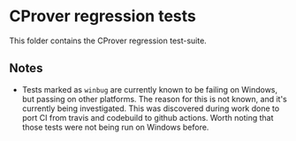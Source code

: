 # CProver regression tests

This folder contains the CProver regression test-suite.

## Notes

* Tests marked as `winbug` are currently known to be failing
  on Windows, but passing on other platforms. The reason for
  this is not known, and it's currently being investigated.
  This was discovered during work done to port CI from travis
  and codebuild to github actions. Worth noting that those tests
  were not being run on Windows before.